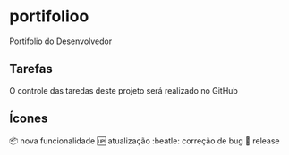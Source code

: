 # portifolioo
Portifolio do Desenvolvedor

## Tarefas

O controle das taredas deste projeto será realizado no GitHub

## Ícones

:package: nova funcionalidade
:up: atualização
:beatle: correção de bug
:checkered_flag: release